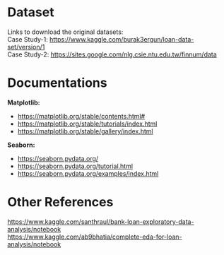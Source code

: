 # Dataset
Links to download the original datasets: <br>
Case Study-1: https://www.kaggle.com/burak3ergun/loan-data-set/version/1 <br>
Case Study-2: https://sites.google.com/nlg.csie.ntu.edu.tw/finnum/data

# Documentations

**Matplotlib:**

*   https://matplotlib.org/stable/contents.html#
*   https://matplotlib.org/stable/tutorials/index.html
*   https://matplotlib.org/stable/gallery/index.html

**Seaborn:**

*   https://seaborn.pydata.org/
*   https://seaborn.pydata.org/tutorial.html
*   https://seaborn.pydata.org/examples/index.html

# Other References
https://www.kaggle.com/santhraul/bank-loan-exploratory-data-analysis/notebook <br>
https://www.kaggle.com/ab9bhatia/complete-eda-for-loan-analysis/notebook
